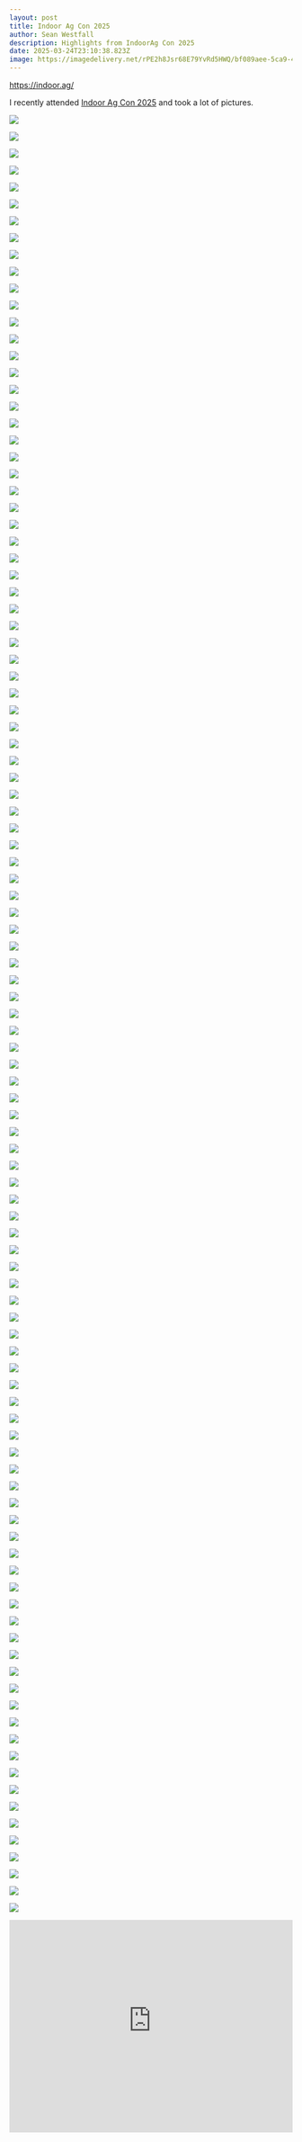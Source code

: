 ```yaml
---
layout: post
title: Indoor Ag Con 2025
author: Sean Westfall
description: Highlights from IndoorAg Con 2025
date: 2025-03-24T23:10:38.823Z
image: https://imagedelivery.net/rPE2h8Jsr68E79YvRd5HWQ/bf089aee-5ca9-4dde-9020-e02869ef8f00/public
---
```

<https://indoor.ag/>

I recently attended [Indoor Ag Con 2025](https://indoor.ag/) and took a lot of pictures.  

[](https://indoor.ag/)

![](https://hungerunited.s3.us-east-2.amazonaws.com/blog/indooragcon2025/IMG_6020.png)

![](https://hungerunited.s3.us-east-2.amazonaws.com/blog/indooragcon2025/IMG_6021.png)

![](https://hungerunited.s3.us-east-2.amazonaws.com/blog/indooragcon2025/IMG_6022.png)

![](https://hungerunited.s3.us-east-2.amazonaws.com/blog/indooragcon2025/IMG_6023.png)

![](https://hungerunited.s3.us-east-2.amazonaws.com/blog/indooragcon2025/IMG_6024.png)

![](https://hungerunited.s3.us-east-2.amazonaws.com/blog/indooragcon2025/IMG_6025.png)

![](https://hungerunited.s3.us-east-2.amazonaws.com/blog/indooragcon2025/IMG_6026.png)

![](https://hungerunited.s3.us-east-2.amazonaws.com/blog/indooragcon2025/IMG_6027.png)

![](https://hungerunited.s3.us-east-2.amazonaws.com/blog/indooragcon2025/IMG_6028.png)

![](https://hungerunited.s3.us-east-2.amazonaws.com/blog/indooragcon2025/IMG_6029.png)

![](https://hungerunited.s3.us-east-2.amazonaws.com/blog/indooragcon2025/IMG_6030.png)

![](https://hungerunited.s3.us-east-2.amazonaws.com/blog/indooragcon2025/IMG_6031.png)

![](https://hungerunited.s3.us-east-2.amazonaws.com/blog/indooragcon2025/IMG_6032.png)

![](https://hungerunited.s3.us-east-2.amazonaws.com/blog/indooragcon2025/IMG_6033.png)

![](https://hungerunited.s3.us-east-2.amazonaws.com/blog/indooragcon2025/IMG_6034.png)

![](https://hungerunited.s3.us-east-2.amazonaws.com/blog/indooragcon2025/IMG_6035.png)

![](https://hungerunited.s3.us-east-2.amazonaws.com/blog/indooragcon2025/IMG_6036.png)

![](https://hungerunited.s3.us-east-2.amazonaws.com/blog/indooragcon2025/IMG_6037.png)

![](https://hungerunited.s3.us-east-2.amazonaws.com/blog/indooragcon2025/IMG_6038.png)

![](https://hungerunited.s3.us-east-2.amazonaws.com/blog/indooragcon2025/IMG_6039.png)

![](https://hungerunited.s3.us-east-2.amazonaws.com/blog/indooragcon2025/IMG_6040.png)

![](https://hungerunited.s3.us-east-2.amazonaws.com/blog/indooragcon2025/IMG_6041.png)

![](https://hungerunited.s3.us-east-2.amazonaws.com/blog/indooragcon2025/IMG_6042.png)

![](https://hungerunited.s3.us-east-2.amazonaws.com/blog/indooragcon2025/IMG_6043.png)

![](https://hungerunited.s3.us-east-2.amazonaws.com/blog/indooragcon2025/IMG_6044.png)

![](https://hungerunited.s3.us-east-2.amazonaws.com/blog/indooragcon2025/IMG_6045.png)

![](https://hungerunited.s3.us-east-2.amazonaws.com/blog/indooragcon2025/IMG_6046.png)

![](https://hungerunited.s3.us-east-2.amazonaws.com/blog/indooragcon2025/IMG_6047.png)

![](https://hungerunited.s3.us-east-2.amazonaws.com/blog/indooragcon2025/IMG_6048.png)

![](https://hungerunited.s3.us-east-2.amazonaws.com/blog/indooragcon2025/IMG_6049.png)

![](https://hungerunited.s3.us-east-2.amazonaws.com/blog/indooragcon2025/IMG_6050.png)

![](https://hungerunited.s3.us-east-2.amazonaws.com/blog/indooragcon2025/IMG_6051.png)

![](https://hungerunited.s3.us-east-2.amazonaws.com/blog/indooragcon2025/IMG_6052.png)

![](https://hungerunited.s3.us-east-2.amazonaws.com/blog/indooragcon2025/IMG_6053.png)

![](https://hungerunited.s3.us-east-2.amazonaws.com/blog/indooragcon2025/IMG_6054.png)

![](https://hungerunited.s3.us-east-2.amazonaws.com/blog/indooragcon2025/IMG_6055.png)

![](https://hungerunited.s3.us-east-2.amazonaws.com/blog/indooragcon2025/IMG_6056.png)

![](https://hungerunited.s3.us-east-2.amazonaws.com/blog/indooragcon2025/IMG_6057.png)

![](https://hungerunited.s3.us-east-2.amazonaws.com/blog/indooragcon2025/IMG_6058.png)

![](https://hungerunited.s3.us-east-2.amazonaws.com/blog/indooragcon2025/IMG_6059.png)

![](https://hungerunited.s3.us-east-2.amazonaws.com/blog/indooragcon2025/IMG_6060.png)

![](https://hungerunited.s3.us-east-2.amazonaws.com/blog/indooragcon2025/IMG_6061.png)

![](https://hungerunited.s3.us-east-2.amazonaws.com/blog/indooragcon2025/IMG_6062.png)

![](https://hungerunited.s3.us-east-2.amazonaws.com/blog/indooragcon2025/IMG_6063.png)

![](https://hungerunited.s3.us-east-2.amazonaws.com/blog/indooragcon2025/IMG_6064.png)

![](https://hungerunited.s3.us-east-2.amazonaws.com/blog/indooragcon2025/IMG_6065.png)

![](https://hungerunited.s3.us-east-2.amazonaws.com/blog/indooragcon2025/IMG_6066.png)

![](https://hungerunited.s3.us-east-2.amazonaws.com/blog/indooragcon2025/IMG_6067.png)

![](https://hungerunited.s3.us-east-2.amazonaws.com/blog/indooragcon2025/IMG_6068.png)

![](https://hungerunited.s3.us-east-2.amazonaws.com/blog/indooragcon2025/IMG_6069.png)

![](https://hungerunited.s3.us-east-2.amazonaws.com/blog/indooragcon2025/IMG_6070.png)

![](https://hungerunited.s3.us-east-2.amazonaws.com/blog/indooragcon2025/IMG_6071.png)

![](https://hungerunited.s3.us-east-2.amazonaws.com/blog/indooragcon2025/IMG_6072.png)

![](https://hungerunited.s3.us-east-2.amazonaws.com/blog/indooragcon2025/IMG_6073.png)

![](https://hungerunited.s3.us-east-2.amazonaws.com/blog/indooragcon2025/IMG_6074.png)

![](https://hungerunited.s3.us-east-2.amazonaws.com/blog/indooragcon2025/IMG_6075.png)

![](https://hungerunited.s3.us-east-2.amazonaws.com/blog/indooragcon2025/IMG_6076.png)

![](https://hungerunited.s3.us-east-2.amazonaws.com/blog/indooragcon2025/IMG_6077.png)

![](https://hungerunited.s3.us-east-2.amazonaws.com/blog/indooragcon2025/IMG_6078.png)

![](https://hungerunited.s3.us-east-2.amazonaws.com/blog/indooragcon2025/IMG_6079.png)

![](https://hungerunited.s3.us-east-2.amazonaws.com/blog/indooragcon2025/IMG_6080.png)

![](https://hungerunited.s3.us-east-2.amazonaws.com/blog/indooragcon2025/IMG_6081.png)

![](https://hungerunited.s3.us-east-2.amazonaws.com/blog/indooragcon2025/IMG_6082.png)

![](https://hungerunited.s3.us-east-2.amazonaws.com/blog/indooragcon2025/IMG_6083.png)

![](https://hungerunited.s3.us-east-2.amazonaws.com/blog/indooragcon2025/IMG_6084.png)

![](https://hungerunited.s3.us-east-2.amazonaws.com/blog/indooragcon2025/IMG_6085.png)

![](https://hungerunited.s3.us-east-2.amazonaws.com/blog/indooragcon2025/IMG_6086.png)

![](https://hungerunited.s3.us-east-2.amazonaws.com/blog/indooragcon2025/IMG_6087.png)

![](https://hungerunited.s3.us-east-2.amazonaws.com/blog/indooragcon2025/IMG_6088.png)

![](https://hungerunited.s3.us-east-2.amazonaws.com/blog/indooragcon2025/IMG_6089.png)

![](https://hungerunited.s3.us-east-2.amazonaws.com/blog/indooragcon2025/IMG_6090.png)

![](https://hungerunited.s3.us-east-2.amazonaws.com/blog/indooragcon2025/IMG_6091.png)

![](https://hungerunited.s3.us-east-2.amazonaws.com/blog/indooragcon2025/IMG_6092.png)

![](https://hungerunited.s3.us-east-2.amazonaws.com/blog/indooragcon2025/IMG_6093.png)

![](https://hungerunited.s3.us-east-2.amazonaws.com/blog/indooragcon2025/IMG_6094.png)

![](https://hungerunited.s3.us-east-2.amazonaws.com/blog/indooragcon2025/IMG_6095.png)

![](https://hungerunited.s3.us-east-2.amazonaws.com/blog/indooragcon2025/IMG_6096.png)

![](https://hungerunited.s3.us-east-2.amazonaws.com/blog/indooragcon2025/IMG_6097.png)

![](https://hungerunited.s3.us-east-2.amazonaws.com/blog/indooragcon2025/IMG_6098.png)

![](https://hungerunited.s3.us-east-2.amazonaws.com/blog/indooragcon2025/IMG_6099.png)

![](https://hungerunited.s3.us-east-2.amazonaws.com/blog/indooragcon2025/IMG_6100.png)

![](https://hungerunited.s3.us-east-2.amazonaws.com/blog/indooragcon2025/IMG_6101.png)

![](https://hungerunited.s3.us-east-2.amazonaws.com/blog/indooragcon2025/IMG_6102.png)

![](https://hungerunited.s3.us-east-2.amazonaws.com/blog/indooragcon2025/IMG_6103.png)

![](https://hungerunited.s3.us-east-2.amazonaws.com/blog/indooragcon2025/IMG_6104.png)

![](https://hungerunited.s3.us-east-2.amazonaws.com/blog/indooragcon2025/IMG_6105.png)

![](https://hungerunited.s3.us-east-2.amazonaws.com/blog/indooragcon2025/IMG_6106.png)

![](https://hungerunited.s3.us-east-2.amazonaws.com/blog/indooragcon2025/IMG_6107.png)

![](https://hungerunited.s3.us-east-2.amazonaws.com/blog/indooragcon2025/IMG_6108.png)

![](https://hungerunited.s3.us-east-2.amazonaws.com/blog/indooragcon2025/IMG_6109.png)

![](https://hungerunited.s3.us-east-2.amazonaws.com/blog/indooragcon2025/IMG_6110.png)

![](https://hungerunited.s3.us-east-2.amazonaws.com/blog/indooragcon2025/IMG_6111.png)

![](https://hungerunited.s3.us-east-2.amazonaws.com/blog/indooragcon2025/IMG_6112.png)

![](https://hungerunited.s3.us-east-2.amazonaws.com/blog/indooragcon2025/IMG_6113.png)

![](https://hungerunited.s3.us-east-2.amazonaws.com/blog/indooragcon2025/IMG_6114.png)

![](https://hungerunited.s3.us-east-2.amazonaws.com/blog/indooragcon2025/IMG_6115.png)

![](https://hungerunited.s3.us-east-2.amazonaws.com/blog/indooragcon2025/IMG_6116.png)

![](https://hungerunited.s3.us-east-2.amazonaws.com/blog/indooragcon2025/IMG_6117.png)

![](https://hungerunited.s3.us-east-2.amazonaws.com/blog/indooragcon2025/IMG_6118.png)

![](https://hungerunited.s3.us-east-2.amazonaws.com/blog/indooragcon2025/IMG_6119.png)

![](https://hungerunited.s3.us-east-2.amazonaws.com/blog/indooragcon2025/IMG_6120.png)

![](https://hungerunited.s3.us-east-2.amazonaws.com/blog/indooragcon2025/IMG_6121.png)

![](https://hungerunited.s3.us-east-2.amazonaws.com/blog/indooragcon2025/IMG_6122.png)

![](https://hungerunited.s3.us-east-2.amazonaws.com/blog/indooragcon2025/IMG_6123.png)

![](https://hungerunited.s3.us-east-2.amazonaws.com/blog/indooragcon2025/IMG_6124.png)

![](https://hungerunited.s3.us-east-2.amazonaws.com/blog/indooragcon2025/IMG_6125.png)



![](https://hungerunited.s3.us-east-2.amazonaws.com/blog/indooragcon2025/IMG_6126.png)

<div style="position: relative; padding-top: 75%;"> <iframe src="https://customer-q7hurdpkvw4t7ayw.cloudflarestream.com/232f4ac041afb58e3c1c15949ace196d/iframe?poster=https%3A%2F%2Fcustomer-q7hurdpkvw4t7ayw.cloudflarestream.com%2F232f4ac041afb58e3c1c15949ace196d%2Fthumbnails%2Fthumbnail.jpg%3Ftime%3D%26height%3D600" loading="lazy" style="border: none; position: absolute; top: 0; left: 0; height: 100%; width: 100%;" allow="accelerometer; gyroscope; autoplay; encrypted-media; picture-in-picture;" allowfullscreen="true" ></iframe> </div>